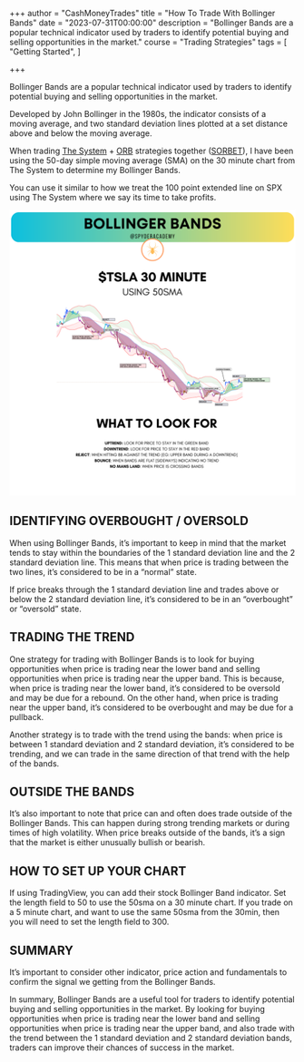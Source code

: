 +++
author = "CashMoneyTrades"
title = "How To Trade With Bollinger Bands"
date = "2023-07-31T00:00:00"
description = "Bollinger Bands are a popular technical indicator used by traders to identify potential buying and selling opportunities in the market."
course = "Trading Strategies"
tags = [
    "Getting Started",
]

+++

Bollinger Bands are a popular technical indicator used by traders to identify potential buying and selling opportunities in the market.

Developed by John Bollinger in the 1980s, the indicator consists of a moving average, and two standard deviation lines plotted at a set distance above and below the moving average.

When trading [The System](/education/strategy-thesystem/) + [ORB](/education/openingrangebreakout/) strategies together ([SORBET](/education/strategy-sorbet/)), I have been using the 50-day simple moving average (SMA) on the 30 minute chart from The System to determine my Bollinger Bands.

You can use it similar to how we treat the 100 point extended line on SPX using The System where we say its time to take profits.

![](images/bands.png)

## IDENTIFYING OVERBOUGHT / OVERSOLD

When using Bollinger Bands, it’s important to keep in mind that the market tends to stay within the boundaries of the 1 standard deviation line and the 2 standard deviation line. This means that when price is trading between the two lines, it’s considered to be in a “normal” state.

If price breaks through the 1 standard deviation line and trades above or below the 2 standard deviation line, it’s considered to be in an “overbought” or “oversold” state.

## TRADING THE TREND

One strategy for trading with Bollinger Bands is to look for buying opportunities when price is trading near the lower band and selling opportunities when price is trading near the upper band. This is because, when price is trading near the lower band, it’s considered to be oversold and may be due for a rebound. On the other hand, when price is trading near the upper band, it’s considered to be overbought and may be due for a pullback.

Another strategy is to trade with the trend using the bands: when price is between 1 standard deviation and 2 standard deviation, it’s considered to be trending, and we can trade in the same direction of that trend with the help of the bands.

## OUTSIDE THE BANDS

It’s also important to note that price can and often does trade outside of the Bollinger Bands. This can happen during strong trending markets or during times of high volatility. When price breaks outside of the bands, it’s a sign that the market is either unusually bullish or bearish.

## HOW TO SET UP YOUR CHART

If using TradingView, you can add their stock Bollinger Band indicator. Set the length field to 50 to use the 50sma on a 30 minute chart. If you trade on a 5 minute chart, and want to use the same 50sma from the 30min, then you will need to set the length field to 300.


## SUMMARY

It’s important to consider other indicator, price action and fundamentals to confirm the signal we getting from the Bollinger Bands.

In summary, Bollinger Bands are a useful tool for traders to identify potential buying and selling opportunities in the market. By looking for buying opportunities when price is trading near the lower band and selling opportunities when price is trading near the upper band, and also trade with the trend between the 1 standard deviation and 2 standard deviation bands, traders can improve their chances of success in the market.

